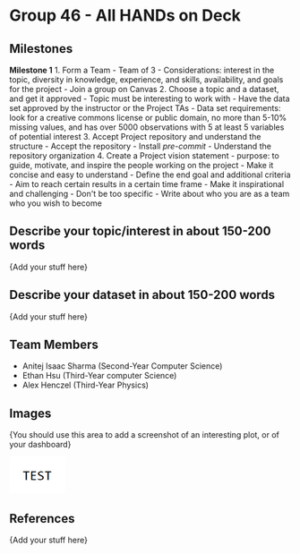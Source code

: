 # Group 46 - All HANDs on Deck

## Milestones

**Milestone 1**
	1. Form a Team
		- Team of 3
		- Considerations: interest in the topic, diversity in knowledge, experience, and skills, availability, and goals for the project
		- Join a group on Canvas
	2. Choose a topic and a dataset, and get it approved
		- Topic must be interesting to work with
		- Have the data set approved by the instructor or the Project TAs
		- Data set requirements: look for a creative commons license or public domain, no more than 5-10% missing values, and has over 5000 observations with 5 at least 5 variables of potential interest
	3. Accept Project repository and understand the structure
		- Accept the repository
		- Install *pre-commit*
		- Understand the repository organization
	4. Create a Project vision statement
		- purpose: to guide, motivate, and inspire the people working on the project
		- Make it concise and easy to understand
		- Define the end goal and additional criteria
		- Aim to reach certain results in a certain time frame
		- Make it inspirational and challenging
		- Don't be too specific
		- Write about who you are as a team who you wish to become

## Describe your topic/interest in about 150-200 words

{Add your stuff here}

## Describe your dataset in about 150-200 words

{Add your stuff here}

## Team Members

- Anitej Isaac Sharma (Second-Year Computer Science)
- Ethan Hsu (Third-Year computer Science)
- Alex Henczel (Third-Year Physics)

## Images

{You should use this area to add a screenshot of an interesting plot, or of your dashboard}

<img src ="images/test.png" width="100px">

## References

{Add your stuff here}



